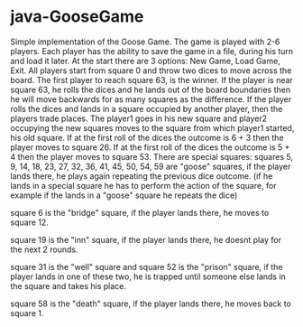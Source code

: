 # java-GooseGame

  Simple implementation of the Goose Game. The game is played with 2-6 players. Each player has the ability to save the game in a file, during his turn and load it later.
  At the start there are 3 options: New Game, Load Game, Exit.
  All players start from square 0 and throw two dices to move across the board.
  The first player to reach square 63, is the winner. 
  If the player is near square 63, he rolls the dices and he lands out of the board boundaries then he will move backwards for as many squares as the difference.
  If the player rolls the dices and lands in a square occupied by another player, then the players trade places. 
  The player1 goes in his new square and player2 occupying the new squares moves to the square from which player1 started, his old square.
  If at the first roll of the dices the outcome is 6 + 3 then the player moves to square 26.
  If at the first roll of the dices the outcome is 5 + 4 then the player moves to square 53.
  There are special squares:
  squares 5, 9, 14, 18, 23, 27, 32, 36, 41, 45, 50, 54, 59 are "goose" squares, if the player lands there, he plays again repeating the previous dice outcome.
  (if he lands in a special square he has to perform the action of the square, for example if the lands in a "goose" square he repeats the dice)
  
  square 6 is the "bridge" square, if the player lands there, he moves to square 12.
  
  square 19 is the "inn" square, if the player lands there, he doesnt play for the next 2 rounds.
  
  square 31 is the "well" square and square 52 is the "prison" square, if the player lands in one of these two, 
  he is trapped until someone else lands in the square and takes his place.
  
  square 58 is the "death" square, if the player lands there, he moves back to square 1.
